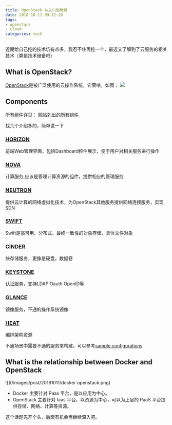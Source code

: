 ```yaml
---
title: OpenStack 从入门到继续
date: 2018-10-11 09:12:20
tags: 
- openstack 
- cloud
categories: tech
---
```

近期给自己挖的技术坑有点多，我忍不住再挖一个，最近又了解到了云服务的相关技术（算是技术储备吧）

## What is OpenStack?
[OpenStack](https://www.openstack.org)是被广泛使用的云操作系统，它管啥，如图：
![](https://www.openstack.org/software/images/diagram/overview-diagram.svg)

<!-- more -->

## Components

所有组件详见：
[网站列出的所有组件](https://www.openstack.org/software/project-navigator/openstack-components#operations-services)

找几个介绍多的，简单说一下

### [HORIZON](https://www.openstack.org/software/releases/rocky/components/horizon)
前端Web管理界面，包括Dashboard控件展示，便于用户对相关服务进行操作

### [NOVA](https://www.openstack.org/software/releases/rocky/components/nova)
计算服务,应该是管理计算资源的组件，提供相应的管理服务

### [NEUTRON](https://www.openstack.org/software/releases/rocky/components/neutron) 
提供云计算的网络虚拟化技术，为OpenStack其他服务提供网络连接服务，实现SDN

### [SWIFT](https://www.openstack.org/software/releases/rocky/components/swift)
Swift是高可用、分布式、最终一致性的对象存储，具体文件对象

### [CINDER](https://www.openstack.org/software/releases/rocky/components/cinder)
块存储服务，更像是硬盘，数据卷

### [KEYSTONE](https://www.openstack.org/software/releases/rocky/components/keystone)
认证服务，支持LDAP Oauth OpenID等

### [GLANCE](https://www.openstack.org/software/releases/rocky/components/glance)
镜像服务，不通的操作系统镜像

### [HEAT](https://www.openstack.org/software/releases/rocky/components/heat)
编排架构资源

不通场景中需要不通的服务来构建，可以参考[sample configurations](https://www.openstack.org/software/sample-configs)

## What is the relationship between Docker and OpenStack
![](/images/post/20181011/docker openstack.png)
- Docker 主要针对 Paas 平台，是以应用为中心。
- OpenStack 主要针对 Iaas 平台，以资源为中心，可以为上层的 PaaS 平台提供存储、网络、计算等资源。

这个话题先开个头，后面有机会再继续深入吧。
